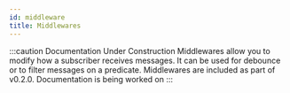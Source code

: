 ```yaml
---
id: middleware
title: Middlewares
---
```


:::caution Documentation Under Construction 
Middlewares allow you to modify how a subscriber receives messages. It can be used for debounce or to filter messages on a predicate. Middlewares are included as part of v0.2.0. Documentation is being worked on
:::